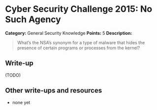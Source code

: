 # Cyber Security Challenge 2015: No Such Agency

**Category:** General Security Knowledge
**Points:** 5
**Description:**

> What’s the NSA’s synonym for a type of malware that hides the presence of certain programs or processes from the kernel?

## Write-up

(TODO)

## Other write-ups and resources

* none yet
